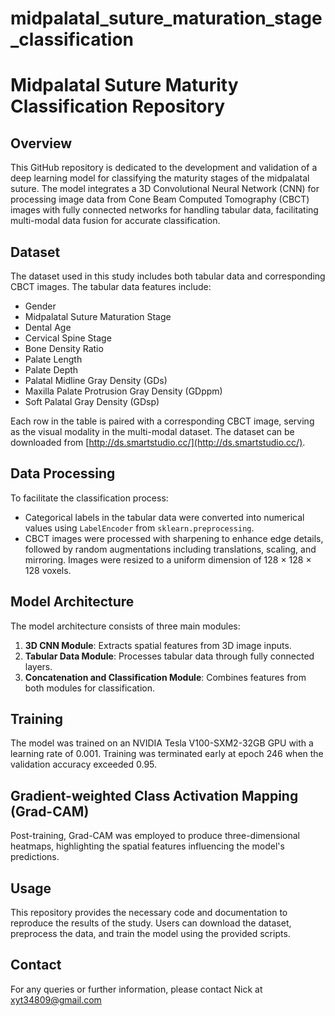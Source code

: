 # midpalatal_suture_maturation_stage_classification

# Midpalatal Suture Maturity Classification Repository

## Overview

This GitHub repository is dedicated to the development and validation of a deep learning model for classifying the maturity stages of the midpalatal suture. The model integrates a 3D Convolutional Neural Network (CNN) for processing image data from Cone Beam Computed Tomography (CBCT) images with fully connected networks for handling tabular data, facilitating multi-modal data fusion for accurate classification.

## Dataset

The dataset used in this study includes both tabular data and corresponding CBCT images. The tabular data features include:
- Gender
- Midpalatal Suture Maturation Stage
- Dental Age
- Cervical Spine Stage
- Bone Density Ratio
- Palate Length
- Palate Depth
- Palatal Midline Gray Density (GDs)
- Maxilla Palate Protrusion Gray Density (GDppm)
- Soft Palatal Gray Density (GDsp)

Each row in the table is paired with a corresponding CBCT image, serving as the visual modality in the multi-modal dataset. The dataset can be downloaded from [http://ds.smartstudio.cc/](http://ds.smartstudio.cc/).

## Data Processing

To facilitate the classification process:
- Categorical labels in the tabular data were converted into numerical values using `LabelEncoder` from `sklearn.preprocessing`.
- CBCT images were processed with sharpening to enhance edge details, followed by random augmentations including translations, scaling, and mirroring. Images were resized to a uniform dimension of 128 × 128 × 128 voxels.

## Model Architecture

The model architecture consists of three main modules:
1. **3D CNN Module**: Extracts spatial features from 3D image inputs.
2. **Tabular Data Module**: Processes tabular data through fully connected layers.
3. **Concatenation and Classification Module**: Combines features from both modules for classification.

## Training

The model was trained on an NVIDIA Tesla V100-SXM2-32GB GPU with a learning rate of 0.001. Training was terminated early at epoch 246 when the validation accuracy exceeded 0.95.

## Gradient-weighted Class Activation Mapping (Grad-CAM)

Post-training, Grad-CAM was employed to produce three-dimensional heatmaps, highlighting the spatial features influencing the model's predictions.

## Usage

This repository provides the necessary code and documentation to reproduce the results of the study. Users can download the dataset, preprocess the data, and train the model using the provided scripts.


## Contact

For any queries or further information, please contact Nick at xyt34809@gmail.com
